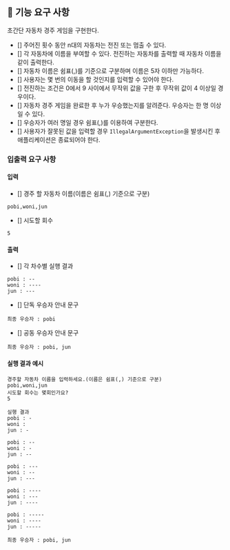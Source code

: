## 🚀 기능 요구 사항

초간단 자동차 경주 게임을 구현한다.

- [] 주어진 횟수 동안 n대의 자동차는 전진 또는 멈출 수 있다.
- [] 각 자동차에 이름을 부여할 수 있다. 전진하는 자동차를 출력할 때 자동차 이름을 같이 출력한다.
- [] 자동차 이름은 쉼표(,)를 기준으로 구분하며 이름은 5자 이하만 가능하다.
- [] 사용자는 몇 번의 이동을 할 것인지를 입력할 수 있어야 한다.
- [] 전진하는 조건은 0에서 9 사이에서 무작위 값을 구한 후 무작위 값이 4 이상일 경우이다.
- [] 자동차 경주 게임을 완료한 후 누가 우승했는지를 알려준다. 우승자는 한 명 이상일 수 있다.
- [] 우승자가 여러 명일 경우 쉼표(,)를 이용하여 구분한다.
- [] 사용자가 잘못된 값을 입력할 경우 `IllegalArgumentException`을 발생시킨 후 애플리케이션은 종료되어야 한다.

### 입출력 요구 사항

#### 입력

- [] 경주 할 자동차 이름(이름은 쉼표(,) 기준으로 구분)

```
pobi,woni,jun
```

- [] 시도할 회수

```
5
```

#### 출력

- [] 각 차수별 실행 결과

```
pobi : --
woni : ----
jun : ---
```

- [] 단독 우승자 안내 문구

```
최종 우승자 : pobi
```

- [] 공동 우승자 안내 문구

```
최종 우승자 : pobi, jun
```

#### 실행 결과 예시

```
경주할 자동차 이름을 입력하세요.(이름은 쉼표(,) 기준으로 구분)
pobi,woni,jun
시도할 회수는 몇회인가요?
5

실행 결과
pobi : -
woni : 
jun : -

pobi : --
woni : -
jun : --

pobi : ---
woni : --
jun : ---

pobi : ----
woni : ---
jun : ----

pobi : -----
woni : ----
jun : -----

최종 우승자 : pobi, jun
```

